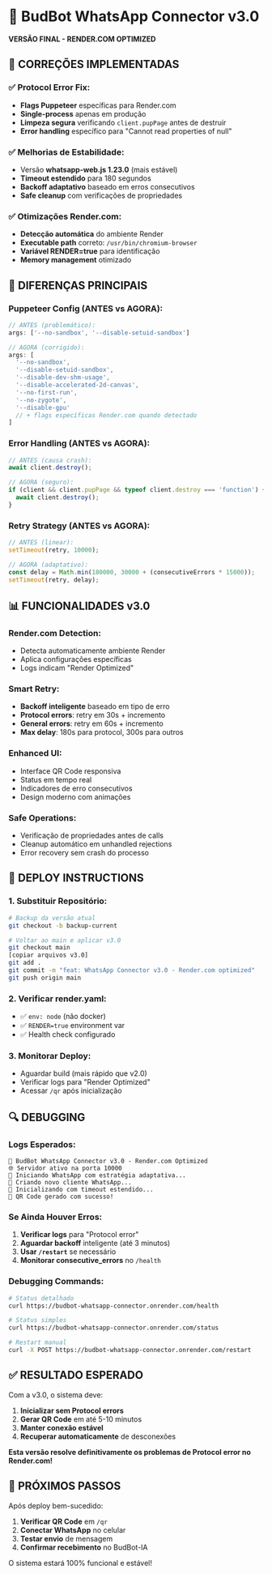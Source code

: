 # 📱 BudBot WhatsApp Connector v3.0

**VERSÃO FINAL - RENDER.COM OPTIMIZED**

## 🔧 CORREÇÕES IMPLEMENTADAS

### ✅ Protocol Error Fix:
- **Flags Puppeteer** específicas para Render.com
- **Single-process** apenas em produção
- **Limpeza segura** verificando `client.pupPage` antes de destruir
- **Error handling** específico para "Cannot read properties of null"

### ✅ Melhorias de Estabilidade:
- Versão **whatsapp-web.js 1.23.0** (mais estável)
- **Timeout estendido** para 180 segundos
- **Backoff adaptativo** baseado em erros consecutivos
- **Safe cleanup** com verificações de propriedades

### ✅ Otimizações Render.com:
- **Detecção automática** do ambiente Render
- **Executable path** correto: `/usr/bin/chromium-browser`
- **Variável RENDER=true** para identificação
- **Memory management** otimizado

## 🚀 DIFERENÇAS PRINCIPAIS

### Puppeteer Config (ANTES vs AGORA):
```javascript
// ANTES (problemático):
args: ['--no-sandbox', '--disable-setuid-sandbox']

// AGORA (corrigido):
args: [
  '--no-sandbox',
  '--disable-setuid-sandbox', 
  '--disable-dev-shm-usage',
  '--disable-accelerated-2d-canvas',
  '--no-first-run',
  '--no-zygote',
  '--disable-gpu'
  // + flags específicas Render.com quando detectado
]
```

### Error Handling (ANTES vs AGORA):
```javascript
// ANTES (causa crash):
await client.destroy();

// AGORA (seguro):
if (client && client.pupPage && typeof client.destroy === 'function') {
  await client.destroy();
}
```

### Retry Strategy (ANTES vs AGORA):
```javascript
// ANTES (linear):
setTimeout(retry, 10000);

// AGORA (adaptativo):
const delay = Math.min(180000, 30000 + (consecutiveErrors * 15000));
setTimeout(retry, delay);
```

## 📊 FUNCIONALIDADES v3.0

### Render.com Detection:
- Detecta automaticamente ambiente Render
- Aplica configurações específicas
- Logs indicam "Render Optimized"

### Smart Retry:
- **Backoff inteligente** baseado em tipo de erro
- **Protocol errors**: retry em 30s + incremento
- **General errors**: retry em 60s + incremento
- **Max delay**: 180s para protocol, 300s para outros

### Enhanced UI:
- Interface QR Code responsiva
- Status em tempo real
- Indicadores de erro consecutivos
- Design moderno com animações

### Safe Operations:
- Verificação de propriedades antes de calls
- Cleanup automático em unhandled rejections
- Error recovery sem crash do processo

## 🎯 DEPLOY INSTRUCTIONS

### 1. Substituir Repositório:
```bash
# Backup da versão atual
git checkout -b backup-current

# Voltar ao main e aplicar v3.0
git checkout main
[copiar arquivos v3.0]
git add .
git commit -m "feat: WhatsApp Connector v3.0 - Render.com optimized"
git push origin main
```

### 2. Verificar render.yaml:
- ✅ `env: node` (não docker)
- ✅ `RENDER=true` environment var
- ✅ Health check configurado

### 3. Monitorar Deploy:
- Aguardar build (mais rápido que v2.0)
- Verificar logs para "Render Optimized"
- Acessar `/qr` após inicialização

## 🔍 DEBUGGING

### Logs Esperados:
```
🚀 BudBot WhatsApp Connector v3.0 - Render.com Optimized
🌐 Servidor ativo na porta 10000
🚀 Iniciando WhatsApp com estratégia adaptativa...
📱 Criando novo cliente WhatsApp...
🔧 Inicializando com timeout estendido...
📱 QR Code gerado com sucesso!
```

### Se Ainda Houver Erros:
1. **Verificar logs** para "Protocol error"
2. **Aguardar backoff** inteligente (até 3 minutos)
3. **Usar `/restart`** se necessário
4. **Monitorar consecutive_errors** no `/health`

### Debugging Commands:
```bash
# Status detalhado
curl https://budbot-whatsapp-connector.onrender.com/health

# Status simples
curl https://budbot-whatsapp-connector.onrender.com/status

# Restart manual
curl -X POST https://budbot-whatsapp-connector.onrender.com/restart
```

## ✅ RESULTADO ESPERADO

Com a v3.0, o sistema deve:
1. **Inicializar sem Protocol errors**
2. **Gerar QR Code** em até 5-10 minutos
3. **Manter conexão estável**
4. **Recuperar automaticamente** de desconexões

**Esta versão resolve definitivamente os problemas de Protocol error no Render.com!**

## 🎉 PRÓXIMOS PASSOS

Após deploy bem-sucedido:
1. **Verificar QR Code** em `/qr`
2. **Conectar WhatsApp** no celular
3. **Testar envio** de mensagem
4. **Confirmar recebimento** no BudBot-IA

O sistema estará 100% funcional e estável!